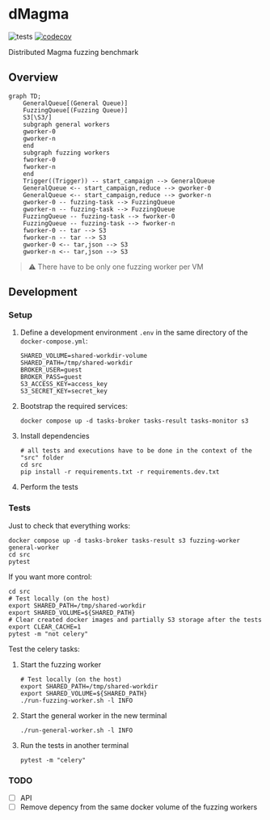 # dMagma
![tests](https://github.com/cgfandia-tii/dmagma/actions/workflows/tests.yml/badge.svg)
[![codecov](https://codecov.io/gh/cgfandia-tii/dmagma/branch/main/graph/badge.svg?token=8CD0PUW0GD)](https://codecov.io/gh/cgfandia-tii/dmagma)

Distributed Magma fuzzing benchmark

## Overview
```mermaid
graph TD;
    GeneralQueue[(General Queue)]
    FuzzingQueue[(Fuzzing Queue)]
    S3[\S3/]
    subgraph general workers
    gworker-0
    gworker-n
    end
    subgraph fuzzing workers
    fworker-0
    fworker-n
    end
    Trigger((Trigger)) -- start_campaign --> GeneralQueue
    GeneralQueue <-- start_campaign,reduce --> gworker-0
    GeneralQueue <-- start_campaign,reduce --> gworker-n
    gworker-0 -- fuzzing-task --> FuzzingQueue
    gworker-n -- fuzzing-task --> FuzzingQueue
    FuzzingQueue -- fuzzing-task --> fworker-0
    FuzzingQueue -- fuzzing-task --> fworker-n
    fworker-0 -- tar --> S3
    fworker-n -- tar --> S3
    gworker-0 <-- tar,json --> S3
    gworker-n <-- tar,json --> S3
```
> ⚠️ There have to be only one fuzzing worker per VM

## Development
### Setup
1. Define a development environment ```.env``` in the same directory of the ```docker-compose.yml```:
    ```
    SHARED_VOLUME=shared-workdir-volume
    SHARED_PATH=/tmp/shared-workdir
    BROKER_USER=guest
    BROKER_PASS=guest
    S3_ACCESS_KEY=access_key
    S3_SECRET_KEY=secret_key
    ```
2. Bootstrap the required services:
    ```shell
    docker compose up -d tasks-broker tasks-result tasks-monitor s3
    ```
3. Install dependencies
    ```shell
    # all tests and executions have to be done in the context of the "src" folder
    cd src
    pip install -r requirements.txt -r requirements.dev.txt
    ```
4. Perform the tests

### Tests
Just to check that everything works:
```shell
docker compose up -d tasks-broker tasks-result s3 fuzzing-worker general-worker
cd src
pytest
```
If you want more control:
```shell
cd src
# Test locally (on the host)
export SHARED_PATH=/tmp/shared-workdir
export SHARED_VOLUME=${SHARED_PATH}
# Clear created docker images and partially S3 storage after the tests
export CLEAR_CACHE=1
pytest -m "not celery"
```
Test the celery tasks:
1. Start the fuzzing worker
    ```shell
    # Test locally (on the host)
    export SHARED_PATH=/tmp/shared-workdir
    export SHARED_VOLUME=${SHARED_PATH}
    ./run-fuzzing-worker.sh -l INFO
    ```
2. Start the general worker in the new terminal
    ```shell
    ./run-general-worker.sh -l INFO
    ```
3. Run the tests in another terminal
    ```shell
    pytest -m "celery"
    ```
### TODO
- [ ] API
- [ ] Remove depency from the same docker volume of the fuzzing workers